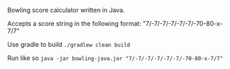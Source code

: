 Bowling score calculator written in Java.

Accepts a score string in the following format: "7/-7/-7/-7/-7/-7/-70-80-x-7/7"

Use gradle to build `./gradlew clean build`

Run like so `java -jar bowling-java.jar "7/-7/-7/-7/-7/-7/-70-80-x-7/7"`
